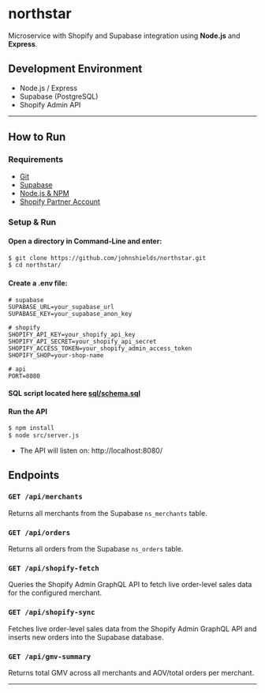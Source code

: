# northstar

Microservice with Shopify and Supabase integration using **Node.js** and **Express**.

## Development Environment

- Node.js / Express
- Supabase (PostgreSQL)
- Shopify Admin API

---

## How to Run

### Requirements

- [Git](https://git-scm.com/downloads)
- [Supabase](https://supabase.com/)
- [Node.js & NPM](https://nodejs.org/)
- [Shopify Partner Account](https://partners.shopify.com/)

### Setup & Run

#### Open a directory in Command-Line and enter:
```bash
$ git clone https://github.com/johnshields/northstar.git
$ cd northstar/
```

#### Create a .env file:

```
# supabase
SUPABASE_URL=your_supabase_url
SUPABASE_KEY=your_supabase_anon_key

# shopify
SHOPIFY_API_KEY=your_shopify_api_key
SHOPIFY_API_SECRET=your_shopify_api_secret
SHOPIFY_ACCESS_TOKEN=your_shopify_admin_access_token
SHOPIFY_SHOP=your-shop-name

# api
PORT=8080
```

#### SQL script located here [sql/schema.sql](sql/schema.sql)

#### Run the API
```bash
$ npm install
$ node src/server.js
```

* The API will listen on: http://localhost:8080/

## Endpoints

### `GET /api/merchants`  
Returns all merchants from the Supabase `ns_merchants` table.

### `GET /api/orders`  
Returns all orders from the Supabase `ns_orders` table.

### `GET /api/shopify-fetch`  
Queries the Shopify Admin GraphQL API to fetch live order-level sales data for the configured merchant.

### `GET /api/shopify-sync`
Fetches live order-level sales data from the Shopify Admin GraphQL API and inserts new orders into the Supabase database.

### `GET /api/gmv-summary`
Returns total GMV across all merchants and AOV/total orders per merchant.

***
